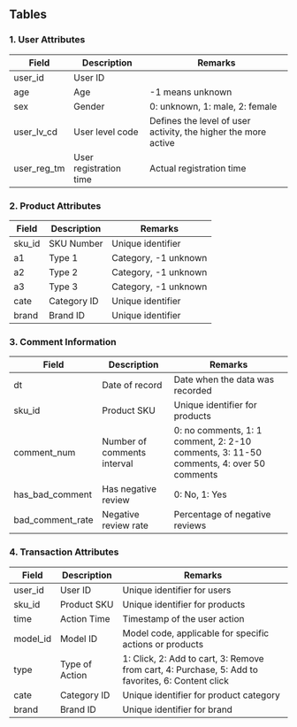 

## Tables

### 1. User Attributes
| Field       | Description                | Remarks                             |
|-------------|----------------------------|-------------------------------------|
| user_id     | User ID                    |                                     |
| age         | Age                        | -1 means unknown                    |
| sex         | Gender                     | 0: unknown, 1: male, 2: female      |
| user_lv_cd  | User level code            | Defines the level of user activity, the higher the more active |
| user_reg_tm | User registration time     | Actual registration time            |

### 2. Product Attributes

| Field  | Description     | Remarks             |
|--------|-----------------|---------------------|
| sku_id | SKU Number      | Unique identifier   |
| a1     | Type 1          | Category, -1 unknown|
| a2     | Type 2          | Category, -1 unknown|
| a3     | Type 3          | Category, -1 unknown|
| cate   | Category ID     | Unique identifier   |
| brand  | Brand ID        | Unique identifier   |



### 3. Comment Information

| Field              | Description                 | Remarks                           |
|--------------------|-----------------------------|-----------------------------------|
| dt                 | Date of record              | Date when the data was recorded   |
| sku_id             | Product SKU                 | Unique identifier for products    |
| comment_num        | Number of comments interval | 0: no comments, 1: 1 comment, 2: 2-10 comments, 3: 11-50 comments, 4: over 50 comments |
| has_bad_comment    | Has negative review         | 0: No, 1: Yes                     |
| bad_comment_rate   | Negative review rate        | Percentage of negative reviews    |




### 4. Transaction Attributes

| Field    | Description                | Remarks                                                    |
|----------|----------------------------|------------------------------------------------------------|
| user_id  | User ID                    | Unique identifier for users                                |
| sku_id   | Product SKU                | Unique identifier for products                             |
| time     | Action Time                | Timestamp of the user action                               |
| model_id | Model ID                   | Model code, applicable for specific actions or products    |
| type     | Type of Action             | 1: Click, 2: Add to cart, 3: Remove from cart, 4: Purchase, 5: Add to favorites, 6: Content click |
| cate     | Category ID                | Unique identifier for product category                     |
| brand    | Brand ID                   | Unique identifier for brand                                |
